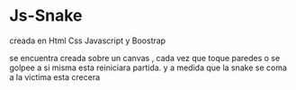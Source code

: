 # Js-Snake

creada en Html Css Javascript y Boostrap

se encuentra creada sobre un canvas , cada vez que toque paredes o se golpee a si misma
esta reiniciara partida. y a medida que la snake se coma a la victima esta crecera 
